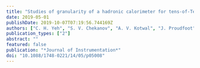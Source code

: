 ```yaml
---
title: "Studies of granularity of a hadronic calorimeter for tens-of-TeV jets at a 100 TeV pp collider"
date: 2019-05-01
publishDate: 2019-10-07T07:19:56.744169Z
authors: ["C. H. Yeh", "S. V. Chekanov", "A. V. Kotwal", "J. Proudfoot", "S. Sen", "N. V. Tran", "S. S. Yu"]
publication_types: ["2"]
abstract: ""
featured: false
publication: "*Journal of Instrumentation*"
doi: "10.1088/1748-0221/14/05/p05008"
---
```


